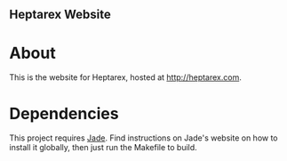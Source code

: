 ## Heptarex Website

# About

This is the website for Heptarex, hosted at http://heptarex.com.

# Dependencies

This project requires [Jade](http://jade-lang.com/). Find instructions on Jade's website on how to install it globally, then just run the Makefile to build.